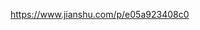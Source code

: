 




https://www.jianshu.com/p/e05a923408c0


















































































































